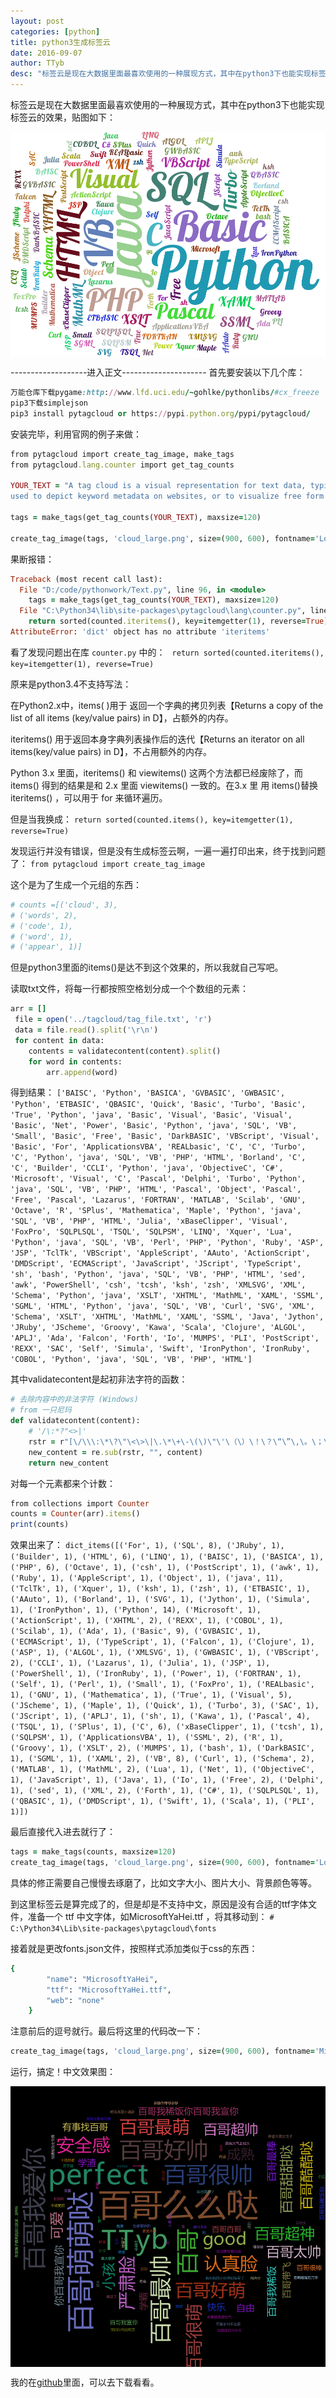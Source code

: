 ```yaml
---
layout: post
categories: [python]
title: python3生成标签云
date: 2016-09-07
author: TTyb
desc: "标签云是现在大数据里面最喜欢使用的一种展现方式，其中在python3下也能实现标签云的效果"
---
```


标签云是现在大数据里面最喜欢使用的一种展现方式，其中在python3下也能实现标签云的效果，贴图如下：

<p style="text-align:center"><img src="/static/postimage/python/tagcloud/996148-20160907175732644-1715309296.png" class="img-responsive"style="display: block; margin-right: auto; margin-left: auto;"></p>

-------------------进入正文---------------------
首先要安装以下几个库：

~~~ruby
万能仓库下载pygame:http://www.lfd.uci.edu/~gohlke/pythonlibs/#cx_freeze
pip3下载simplejson
pip3 install pytagcloud or https://pypi.python.org/pypi/pytagcloud/
~~~

安装完毕，利用官网的例子来做：

~~~ruby
from pytagcloud import create_tag_image, make_tags
from pytagcloud.lang.counter import get_tag_counts

YOUR_TEXT = "A tag cloud is a visual representation for text data, typically\
used to depict keyword metadata on websites, or to visualize free form text."

tags = make_tags(get_tag_counts(YOUR_TEXT), maxsize=120)

create_tag_image(tags, 'cloud_large.png', size=(900, 600), fontname='Lobster')
~~~

果断报错：

~~~ruby
Traceback (most recent call last):
  File "D:/code/pythonwork/Text.py", line 96, in <module>
    tags = make_tags(get_tag_counts(YOUR_TEXT), maxsize=120)
  File "C:\Python34\lib\site-packages\pytagcloud\lang\counter.py", line 25, in get_tag_counts
    return sorted(counted.iteritems(), key=itemgetter(1), reverse=True)
AttributeError: 'dict' object has no attribute 'iteritems'
~~~

看了发现问题出在库 `counter.py` 中的：
` return sorted(counted.iteritems(), key=itemgetter(1), reverse=True)`

原来是python3.4不支持写法：

在Python2.x中，items( )用于 返回一个字典的拷贝列表【Returns a copy of the list of all items (key/value pairs) in D】，占额外的内存。

iteritems() 用于返回本身字典列表操作后的迭代【Returns an iterator on all items(key/value pairs) in D】，不占用额外的内存。

Python 3.x 里面，iteritems() 和 viewitems() 这两个方法都已经废除了，而 items() 得到的结果是和 2.x 里面 viewitems() 一致的。在3.x 里 用 items()替换iteritems() ，可以用于 for 来循环遍历。

但是当我换成：
`return sorted(counted.items(), key=itemgetter(1), reverse=True)`

发现运行并没有错误，但是没有生成标签云啊，一遍一遍打印出来，终于找到问题了：
`from pytagcloud import create_tag_image`

这个是为了生成一个元组的东西：

~~~ruby
# counts =[('cloud', 3),
# ('words', 2),
# ('code', 1),
# ('word', 1),
# ('appear', 1)]
~~~

但是python3里面的items()是达不到这个效果的，所以我就自己写吧。

读取txt文件，将每一行都按照空格划分成一个个数组的元素：

~~~ruby
arr = []
 file = open('../tagcloud/tag_file.txt', 'r')
 data = file.read().split('\r\n')
 for content in data:
    contents = validatecontent(content).split()
    for word in contents:
        arr.append(word)
~~~

得到结果：
`['BAISC', 'Python', 'BASICA', 'GVBASIC', 'GWBASIC', 'Python', 'ETBASIC', 'QBASIC', 'Quick', 'Basic', 'Turbo', 'Basic', 'True', 'Python', 'java', 'Basic', 'Visual', 'Basic', 'Visual', 'Basic', 'Net', 'Power', 'Basic', 'Python', 'java', 'SQL', 'VB', 'Small', 'Basic', 'Free', 'Basic', 'DarkBASIC', 'VBScript', 'Visual', 'Basic', 'For', 'ApplicationsVBA', 'REALbasic', 'C', 'C', 'Turbo', 'C', 'Python', 'java', 'SQL', 'VB', 'PHP', 'HTML', 'Borland', 'C', 'C', 'Builder', 'CCLI', 'Python', 'java', 'ObjectiveC', 'C#', 'Microsoft', 'Visual', 'C', 'Pascal', 'Delphi', 'Turbo', 'Python', 'java', 'SQL', 'VB', 'PHP', 'HTML', 'Pascal', 'Object', 'Pascal', 'Free', 'Pascal', 'Lazarus', 'FORTRAN', 'MATLAB', 'Scilab', 'GNU', 'Octave', 'R', 'SPlus', 'Mathematica', 'Maple', 'Python', 'java', 'SQL', 'VB', 'PHP', 'HTML', 'Julia', 'xBaseClipper', 'Visual', 'FoxPro', 'SQLPLSQL', 'TSQL', 'SQLPSM', 'LINQ', 'Xquer', 'Lua', 'Python', 'java', 'SQL', 'VB', 'Perl', 'PHP', 'Python', 'Ruby', 'ASP', 'JSP', 'TclTk', 'VBScript', 'AppleScript', 'AAuto', 'ActionScript', 'DMDScript', 'ECMAScript', 'JavaScript', 'JScript', 'TypeScript', 'sh', 'bash', 'Python', 'java', 'SQL', 'VB', 'PHP', 'HTML', 'sed', 'awk', 'PowerShell', 'csh', 'tcsh', 'ksh', 'zsh', 'XMLSVG', 'XML', 'Schema', 'Python', 'java', 'XSLT', 'XHTML', 'MathML', 'XAML', 'SSML', 'SGML', 'HTML', 'Python', 'java', 'SQL', 'VB', 'Curl', 'SVG', 'XML', 'Schema', 'XSLT', 'XHTML', 'MathML', 'XAML', 'SSML', 'Java', 'Jython', 'JRuby', 'JScheme', 'Groovy', 'Kawa', 'Scala', 'Clojure', 'ALGOL', 'APLJ', 'Ada', 'Falcon', 'Forth', 'Io', 'MUMPS', 'PLI', 'PostScript', 'REXX', 'SAC', 'Self', 'Simula', 'Swift', 'IronPython', 'IronRuby', 'COBOL', 'Python', 'java', 'SQL', 'VB', 'PHP', 'HTML']`

其中validatecontent是起初非法字符的函数：

~~~ruby
# 去除内容中的非法字符 (Windows)
# from 一只尼玛
def validatecontent(content):
    # '/\:*?"<>|'
    rstr = r"[\/\\\:\*\?\"\<\>\|\.\*\+\-\(\)\"\'\（\）\！\？\“\”\,\。\；\：\{\}\{\}\=\%\*\~\·]"
    new_content = re.sub(rstr, "", content)
    return new_content
~~~

对每一个元素都来个计数：

~~~ruby
from collections import Counter
counts = Counter(arr).items()
print(counts)
~~~

效果出来了：
`dict_items([('For', 1), ('SQL', 8), ('JRuby', 1), ('Builder', 1), ('HTML', 6), ('LINQ', 1), ('BAISC', 1), ('BASICA', 1), ('PHP', 6), ('Octave', 1), ('csh', 1), ('PostScript', 1), ('awk', 1), ('Ruby', 1), ('AppleScript', 1), ('Object', 1), ('java', 11), ('TclTk', 1), ('Xquer', 1), ('ksh', 1), ('zsh', 1), ('ETBASIC', 1), ('AAuto', 1), ('Borland', 1), ('SVG', 1), ('Jython', 1), ('Simula', 1), ('IronPython', 1), ('Python', 14), ('Microsoft', 1), ('ActionScript', 1), ('XHTML', 2), ('REXX', 1), ('COBOL', 1), ('Scilab', 1), ('Ada', 1), ('Basic', 9), ('GVBASIC', 1), ('ECMAScript', 1), ('TypeScript', 1), ('Falcon', 1), ('Clojure', 1), ('ASP', 1), ('ALGOL', 1), ('XMLSVG', 1), ('GWBASIC', 1), ('VBScript', 2), ('CCLI', 1), ('Lazarus', 1), ('Julia', 1), ('JSP', 1), ('PowerShell', 1), ('IronRuby', 1), ('Power', 1), ('FORTRAN', 1), ('Self', 1), ('Perl', 1), ('Small', 1), ('FoxPro', 1), ('REALbasic', 1), ('GNU', 1), ('Mathematica', 1), ('True', 1), ('Visual', 5), ('JScheme', 1), ('Maple', 1), ('Quick', 1), ('Turbo', 3), ('SAC', 1), ('JScript', 1), ('APLJ', 1), ('sh', 1), ('Kawa', 1), ('Pascal', 4), ('TSQL', 1), ('SPlus', 1), ('C', 6), ('xBaseClipper', 1), ('tcsh', 1), ('SQLPSM', 1), ('ApplicationsVBA', 1), ('SSML', 2), ('R', 1), ('Groovy', 1), ('XSLT', 2), ('MUMPS', 1), ('bash', 1), ('DarkBASIC', 1), ('SGML', 1), ('XAML', 2), ('VB', 8), ('Curl', 1), ('Schema', 2), ('MATLAB', 1), ('MathML', 2), ('Lua', 1), ('Net', 1), ('ObjectiveC', 1), ('JavaScript', 1), ('Java', 1), ('Io', 1), ('Free', 2), ('Delphi', 1), ('sed', 1), ('XML', 2), ('Forth', 1), ('C#', 1), ('SQLPLSQL', 1), ('QBASIC', 1), ('DMDScript', 1), ('Swift', 1), ('Scala', 1), ('PLI', 1)])`

最后直接代入进去就行了：

~~~ruby
tags = make_tags(counts, maxsize=120)
create_tag_image(tags, 'cloud_large.png', size=(900, 600), fontname='Lobster')
~~~

具体的修正需要自己慢慢去琢磨了，比如文字大小、图片大小、背景颜色等等。

到这里标签云是算完成了的，但是却是不支持中文，原因是没有合适的ttf字体文件，准备一个 ttf 中文字体，如MicrosoftYaHei.ttf ，将其移动到：
`# C:\Python34\Lib\site-packages\pytagcloud\fonts`

接着就是更改fonts.json文件，按照样式添加类似于css的东西：

~~~ruby
{
        "name": "MicrosoftYaHei",
        "ttf": "MicrosoftYaHei.ttf",
        "web": "none"
    }
~~~

注意前后的逗号就行。最后将这里的代码改一下：

~~~ruby
create_tag_image(tags, 'cloud_large.png', size=(900, 600), fontname='MicrosoftYaHei')
~~~

运行，搞定！中文效果图：

<p style="text-align:center"><img src="/static/postimage/python/tagcloud/996148-20160907184645551-1518735226.png" class="img-responsive"style="display: block; margin-right: auto; margin-left: auto;"></p>

我的在[github](https://github.com/TTyb/py3tagcloud)里面，可以去下载看看。